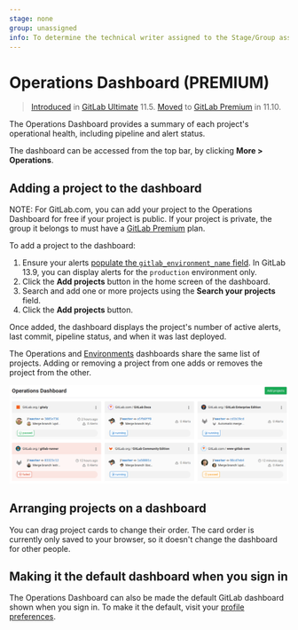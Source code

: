 ```yaml
---
stage: none
group: unassigned
info: To determine the technical writer assigned to the Stage/Group associated with this page, see https://about.gitlab.com/handbook/engineering/ux/technical-writing/#assignments
---
```


# Operations Dashboard **(PREMIUM)**

> [Introduced](https://gitlab.com/gitlab-org/gitlab/-/issues/5781) in [GitLab Ultimate](https://about.gitlab.com/pricing/) 11.5.
> [Moved](https://gitlab.com/gitlab-org/gitlab/-/issues/9218) to [GitLab Premium](https://about.gitlab.com/pricing/) in 11.10.

The Operations Dashboard provides a summary of each project's operational health,
including pipeline and alert status.

The dashboard can be accessed from the top bar, by clicking **More > Operations**.

## Adding a project to the dashboard

NOTE:
For GitLab.com, you can add your project to the Operations Dashboard for free if
your project is public. If your project is private, the group it belongs to must
have a [GitLab Premium](https://about.gitlab.com/pricing/) plan.

To add a project to the dashboard:

1. Ensure your alerts
   [populate the `gitlab_environment_name` field](../../operations/metrics/alerts.md#external-prometheus-instances).
   In GitLab 13.9, you can display alerts for the `production` environment only.
1. Click the **Add projects** button in the home screen of the dashboard.
1. Search and add one or more projects using the **Search your projects** field.
1. Click the **Add projects** button.

Once added, the dashboard displays the project's number of active alerts,
last commit, pipeline status, and when it was last deployed.

The Operations and [Environments](../../ci/environments/environments_dashboard.md) dashboards share the same list of projects. Adding or removing a project from one adds or removes the project from the other.

![Operations Dashboard with projects](img/index_operations_dashboard_with_projects.png)

## Arranging projects on a dashboard

You can drag project cards to change their order. The card order is currently only saved to your browser, so it doesn't change the dashboard for other people.

## Making it the default dashboard when you sign in

The Operations Dashboard can also be made the default GitLab dashboard shown when
you sign in. To make it the default, visit your [profile preferences](../profile/preferences.md).
